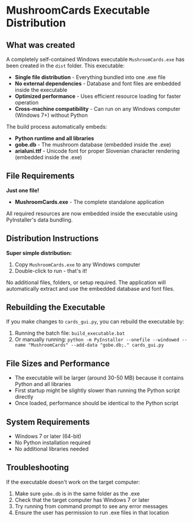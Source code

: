 # MushroomCards Executable Distribution

## What was created

A completely self-contained Windows executable `MushroomCards.exe` has been created in the `dist` folder. This executable:

- **Single file distribution** - Everything bundled into one .exe file
- **No external dependencies** - Database and font files are embedded inside the executable
- **Optimized performance** - Uses efficient resource loading for faster operation
- **Cross-machine compatibility** - Can run on any Windows computer (Windows 7+) without Python

The build process automatically embeds:
- **Python runtime and all libraries**
- **gobe.db** - The mushroom database (embedded inside the .exe)
- **arialuni.ttf** - Unicode font for proper Slovenian character rendering (embedded inside the .exe)

## File Requirements

**Just one file!** 

- **MushroomCards.exe** - The complete standalone application

All required resources are now embedded inside the executable using PyInstaller's data bundling.

## Distribution Instructions

**Super simple distribution:**

1. Copy `MushroomCards.exe` to any Windows computer
2. Double-click to run - that's it!

No additional files, folders, or setup required. The application will automatically extract and use the embedded database and font files.

## Rebuilding the Executable

If you make changes to `cards_gui.py`, you can rebuild the executable by:

1. Running the batch file: `build_executable.bat`
2. Or manually running: `python -m PyInstaller --onefile --windowed --name "MushroomCards" --add-data "gobe.db;." cards_gui.py`

## File Sizes and Performance

- The executable will be larger (around 30-50 MB) because it contains Python and all libraries
- First startup might be slightly slower than running the Python script directly
- Once loaded, performance should be identical to the Python script

## System Requirements

- Windows 7 or later (64-bit)
- No Python installation required
- No additional libraries needed

## Troubleshooting

If the executable doesn't work on the target computer:

1. Make sure `gobe.db` is in the same folder as the .exe
2. Check that the target computer has Windows 7 or later
3. Try running from command prompt to see any error messages
4. Ensure the user has permission to run .exe files in that location
